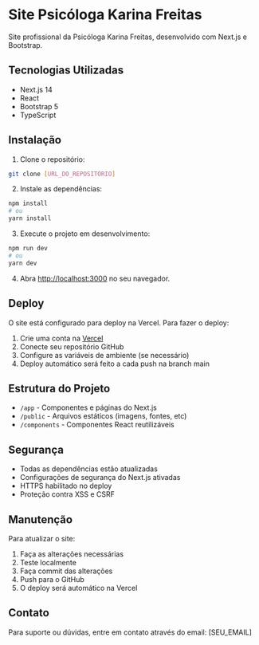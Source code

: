 # Site Psicóloga Karina Freitas

Site profissional da Psicóloga Karina Freitas, desenvolvido com Next.js e Bootstrap.

## Tecnologias Utilizadas

- Next.js 14
- React
- Bootstrap 5
- TypeScript

## Instalação

1. Clone o repositório:
```bash
git clone [URL_DO_REPOSITÓRIO]
```

2. Instale as dependências:
```bash
npm install
# ou
yarn install
```

3. Execute o projeto em desenvolvimento:
```bash
npm run dev
# ou
yarn dev
```

4. Abra [http://localhost:3000](http://localhost:3000) no seu navegador.

## Deploy

O site está configurado para deploy na Vercel. Para fazer o deploy:

1. Crie uma conta na [Vercel](https://vercel.com)
2. Conecte seu repositório GitHub
3. Configure as variáveis de ambiente (se necessário)
4. Deploy automático será feito a cada push na branch main

## Estrutura do Projeto

- `/app` - Componentes e páginas do Next.js
- `/public` - Arquivos estáticos (imagens, fontes, etc)
- `/components` - Componentes React reutilizáveis

## Segurança

- Todas as dependências estão atualizadas
- Configurações de segurança do Next.js ativadas
- HTTPS habilitado no deploy
- Proteção contra XSS e CSRF

## Manutenção

Para atualizar o site:

1. Faça as alterações necessárias
2. Teste localmente
3. Faça commit das alterações
4. Push para o GitHub
5. O deploy será automático na Vercel

## Contato

Para suporte ou dúvidas, entre em contato através do email: [SEU_EMAIL]
